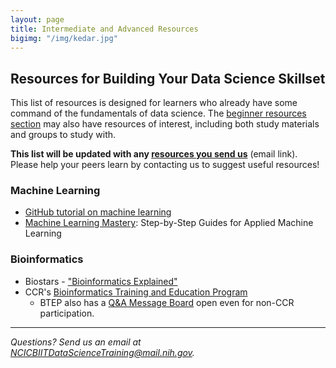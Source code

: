 ```yaml
---
layout: page
title: Intermediate and Advanced Resources 
bigimg: "/img/kedar.jpg"
---
```


## Resources for Building Your Data Science Skillset

This list of resources is designed for learners who already have some command of the fundamentals of data science.  The [beginner resources section](../beginner-resources) may also have resources of interest, including both study materials and groups to study with.

**This list will be updated with any [resources you send us](mailto:NCICBIITDataScienceTraining@mail.nih.gov)** (email link). Please help your peers learn by contacting us to suggest useful resources!

### Machine Learning

* [GitHub tutorial on machine learning](https://github.com/topics/machine-learning)
* [Machine Learning Mastery](https://machinelearningmastery.com/start-here/): Step-by-Step Guides for Applied Machine Learning

### Bioinformatics

* Biostars - ["Bioinformatics Explained"](https://www.biostars.org/)
* CCR's [Bioinformatics Training and Education Program](https://btep.ccr.cancer.gov)
  * BTEP also has a [Q&A Message Board](https://btep.ccr.cancer.gov/questions) open even for non-CCR participation.


---
*Questions? Send us an email at [NCICBIITDataScienceTraining@mail.nih.gov](mailto:NCICBIITDataScienceTraining@mail.nih.gov).*
